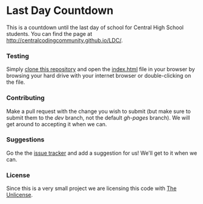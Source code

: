 Last Day Countdown
==================
This is a countdown until the last day of school for Central High School students. You can find the page at http://centralcodingcommunity.github.io/LDC/.

### Testing
Simply [clone this repository](https://help.github.com/articles/how-do-i-add-repositories/) and open the [index.html](/index.html) file in your browser by browsing your hard drive with your internet browser or double-clicking on the file.

### Contributing
Make a pull request with the change you wish to submit (but make sure to submit them to the _dev_ branch, not the default _gh-pages_ branch). We will get around to accepting it when we can.

### Suggestions
Go the the [issue tracker](https://github.com/CentralCodingCommunity/LDC/issues) and add a suggestion for us! We'll get to it when we can.

### License
Since this is a very small project we are licensing this code with [The Unlicense](/LICENSE).
